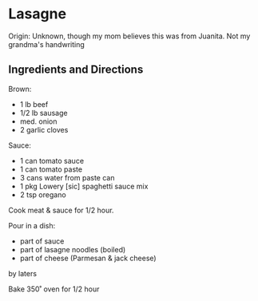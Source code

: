 # Lasagne

Origin: Unknown, though my mom believes this was from Juanita. Not my grandma's handwriting

## Ingredients and Directions

Brown:

- 1 lb beef
- 1/2 lb sausage
- med. onion
- 2 garlic cloves

Sauce:

- 1 can tomato sauce
- 1 can tomato paste
- 3 cans water from paste can
- 1 pkg Lowery [sic] spaghetti sauce mix
- 2 tsp oregano

Cook meat & sauce for 1/2 hour.

Pour in a dish:

- part of sauce
- part of lasagne noodles (boiled)
- part of cheese (Parmesan & jack cheese)

by laters

Bake 350˚ oven for 1/2 hour